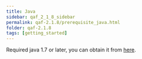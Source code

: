 ```yaml
---
title: Java
sidebar: qaf_2_1_8_sidebar
permalink: qaf-2.1.8/prerequisite_java.html
folder: qaf-2.1.8
tags: [getting_started]
---
```


Required java 1.7 or later, you can obtain it from [here](http://www.oracle.com/technetwork/java/javase/downloads/index.html).
